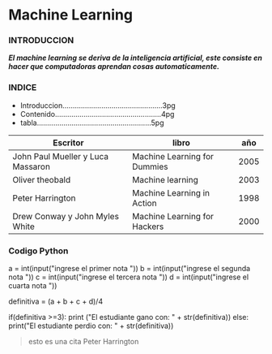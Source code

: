# Machine Learning

### INTRODUCCION
***El machine learning se deriva de la inteligencia artificial, este consiste en  hacer que computadoras aprendan cosas automaticamente.***

### INDICE
* Introduccion.................................................3pg
* Contenido....................................................4pg
* tabla........................................................5pg

Escritor | libro | año 
---|---|---
John Paul Mueller y Luca Massaron | Machine Learning for Dummies | 2005
Oliver theobald | Machine learning |2003
Peter Harrington | Machine Learning in Action | 1998 
Drew Conway y John Myles White | Machine Learning for Hackers | 2000


### Codigo Python
a = int(input("ingrese el primer nota   "))
b = int(input("ingrese el segunda nota   "))
c = int(input("ingrese el tercera nota   "))
d = int(input("ingrese el cuarta nota   "))

definitiva = (a + b + c + d)/4


if(definitiva >=3):
    print ("El estudiante gano con:  " + str(definitiva))
else:
    print("El estudiante perdio con:  " + str(definitiva))
    
    
 >esto es una cita Peter Harrington

